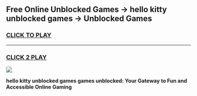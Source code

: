 
## Free Online Unblocked Games → hello kitty unblocked games → Unblocked Games
<h3>
<a href="https://premium.freeplayer.one?title=hello_kitty_unblocked_games&ref=21F">CLICK TO PLAY</a></h3>
<hr>

<h3>
<a href="https://premium.freeplayer.one?title=hello_kitty_unblocked_games&ref=21F">CLICK 2 PLAY</a>
  
</h3>

<a href="https://premium.freeplayer.one?title=hello_kitty_unblocked_games&ref=21F/"><img src="https://clearcache.store/games.png"></a>


**hello kitty unblocked games games unblocked: Your Gateway to Fun and Accessible Online Gaming**
